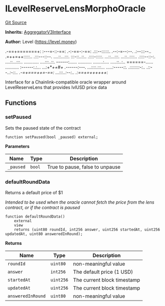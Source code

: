 # ILevelReserveLensMorphoOracle
[Git Source](https://github.com/Level-Money/contracts/blob/2607489a5c9f8e78f7e44db8057f41dc3a8c07c9/src/v1/interfaces/lens/ILevelReserveLensMorphoOracle.sol)

**Inherits:**
[AggregatorV3Interface](/src/v1/interfaces/AggregatorV3Interface.sol/interface.AggregatorV3Interface.md)

**Author:**
Level (https://level.money)

.-==+=======+:
:---=-::-==:
.-:-==-:-==:
.:::--::::::.     .--:-=--:--.       .:--:::--..
.=++=++:::::..     .:::---::--.    ....::...:::.
:::-::..::..      .::::-:::::.     ...::...:::.
...::..::::..     .::::--::-:.    ....::...:::..
............      ....:::..::.    ------:......
...........     ........:....     .....::..:..    ======-......      ...........
:------:.:...   ...:+***++*#+     .------:---.    ...::::.:::...   .....:-----::.
.::::::::-:..   .::--..:-::..    .-=+===++=-==:   ...:::..:--:..   .:==+=++++++*:

Interface for a Chainlink-compatible oracle wrapper around LevelReserveLens that provides lvlUSD price data


## Functions
### setPaused

Sets the paused state of the contract


```solidity
function setPaused(bool _paused) external;
```
**Parameters**

|Name|Type|Description|
|----|----|-----------|
|`_paused`|`bool`|True to pause, false to unpause|


### defaultRoundData

Returns a default price of $1

*Intended to be used when the oracle cannot fetch the price from the lens contract, or if the contract is paused*


```solidity
function defaultRoundData()
    external
    view
    returns (uint80 roundId, int256 answer, uint256 startedAt, uint256 updatedAt, uint80 answeredInRound);
```
**Returns**

|Name|Type|Description|
|----|----|-----------|
|`roundId`|`uint80`|non-meaningful value|
|`answer`|`int256`|The default price (1 USD)|
|`startedAt`|`uint256`|The current block timestamp|
|`updatedAt`|`uint256`|The current block timestamp|
|`answeredInRound`|`uint80`|non-meaningful value|


